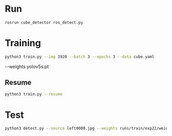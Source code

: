 
# Run

```sh
rosrun cube_detector ros_detect.py 
```


# Training

```sh
python3 train.py --img 1920 --batch 3 --epochs 3 --data cube.yaml  
```
--weights yolov5s.pt

## Resume
```sh
python3 train.py --resume
```


# Test

```sh
python3 detect.py --source left0000.jpg --weights runs/train/exp22/weights/best.pt --img 1920 
```

